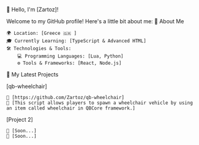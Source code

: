 👋 Hello, I'm [Zartoz]!

Welcome to my GitHub profile! Here's a little bit about me:
🚀 About Me

    🌍 Location: [Greece 🇬🇷 ]
    🎓 Currently Learning: [TypeScript & Advanced HTML]
    🛠️ Technologies & Tools:
        💻 Programming Languages: [Lua, Python]
        ⚙️ Tools & Frameworks: [React, Node.js]

🎨 My Latest Projects

[qb-wheelchair]

    🔗 [https://github.com/Zartoz/qb-wheelchair]
    📝 [This script allows players to spawn a wheelchair vehicle by using an item called wheelchair in QBCore framework.]

[Project 2]

    🔗 [Soon...]
    📝 [Soon...]
